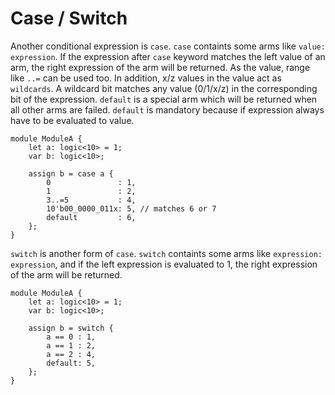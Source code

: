 # Case / Switch

Another conditional expression is `case`.
`case` containts some arms like `value: expression`.
If the expression after `case` keyword matches the left value of an arm,
the right expression of the arm will be returned.
As the value, range like `..=` can be used too.
In addition, x/z values in the value act as `wildcards`. A wildcard bit matches any value (0/1/x/z) in the corresponding bit of the expression.
`default` is a special arm which will be returned when all other arms are failed.
`default` is mandatory because if expression always have to be evaluated to value.

```veryl,playground
module ModuleA {
    let a: logic<10> = 1;
    var b: logic<10>;

    assign b = case a {
        0               : 1,
        1               : 2,
        3..=5           : 4,
        10'b00_0000_011x: 5, // matches 6 or 7
        default         : 6,
    };
}
```

`switch` is another form of `case`.
`switch` containts some arms like `expression: expression`, and if the left expression is evaluated to 1, the right expression of the arm will be returned.

```veryl,playground
module ModuleA {
    let a: logic<10> = 1;
    var b: logic<10>;

    assign b = switch {
        a == 0 : 1,
        a == 1 : 2,
        a == 2 : 4,
        default: 5,
    };
}
```
